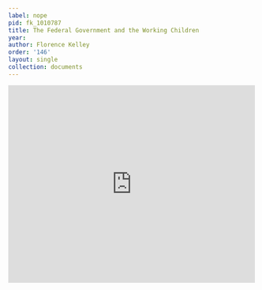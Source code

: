 ```yaml
---
label: nope
pid: fk_1010787
title: The Federal Government and the Working Children
year:
author: Florence Kelley
order: '146'
layout: single
collection: documents
---
```

<iframe src="https://northwestern.app.box.com/embed/s/gfh0h72g4bqsiwmvlmxqypzf3og4yjb5?sortColumn=date&view=list" width="500" height="400" frameborder="0" allowfullscreen webkitallowfullscreen msallowfullscreen></iframe>
